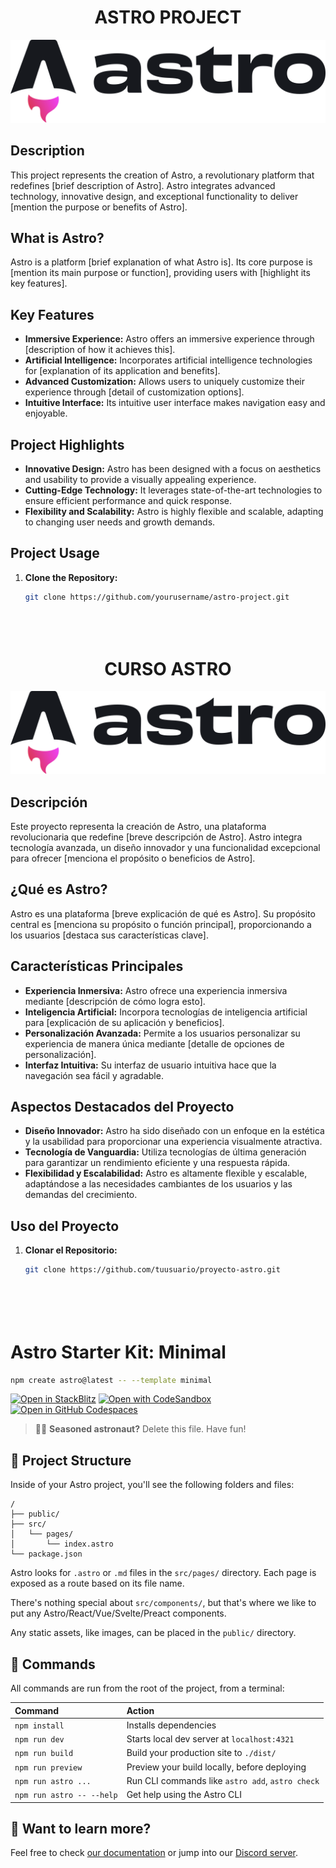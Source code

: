 <h1 align="center">ASTRO PROJECT</h1>

<p align="center">
  <img src="https://raw.githubusercontent.com/gilbarbara/logos/52addcaa18dfecb4df77f3ee0753dca6b98187ad/logos/astro.svg" alt="Astro Icon">
</p>

## Description

This project represents the creation of Astro, a revolutionary platform that redefines [brief description of Astro]. Astro integrates advanced technology, innovative design, and exceptional functionality to deliver [mention the purpose or benefits of Astro].

## What is Astro?

Astro is a platform [brief explanation of what Astro is]. Its core purpose is [mention its main purpose or function], providing users with [highlight its key features].

## Key Features

- **Immersive Experience:** Astro offers an immersive experience through [description of how it achieves this].
- **Artificial Intelligence:** Incorporates artificial intelligence technologies for [explanation of its application and benefits].
- **Advanced Customization:** Allows users to uniquely customize their experience through [detail of customization options].
- **Intuitive Interface:** Its intuitive user interface makes navigation easy and enjoyable.

## Project Highlights

- **Innovative Design:** Astro has been designed with a focus on aesthetics and usability to provide a visually appealing experience.
- **Cutting-Edge Technology:** It leverages state-of-the-art technologies to ensure efficient performance and quick response.
- **Flexibility and Scalability:** Astro is highly flexible and scalable, adapting to changing user needs and growth demands.

## Project Usage

1. **Clone the Repository:**
   ```bash
   git clone https://github.com/yourusername/astro-project.git

  
  
<h1 align="center">CURSO ASTRO</h1>
<p align="center">
  <img src="https://raw.githubusercontent.com/gilbarbara/logos/52addcaa18dfecb4df77f3ee0753dca6b98187ad/logos/astro.svg" alt="Ícono de Astro">
</p>

## Descripción

Este proyecto representa la creación de Astro, una plataforma revolucionaria que redefine [breve descripción de Astro]. Astro integra tecnología avanzada, un diseño innovador y una funcionalidad excepcional para ofrecer [menciona el propósito o beneficios de Astro].

## ¿Qué es Astro?

Astro es una plataforma [breve explicación de qué es Astro]. Su propósito central es [menciona su propósito o función principal], proporcionando a los usuarios [destaca sus características clave].

## Características Principales

- **Experiencia Inmersiva:** Astro ofrece una experiencia inmersiva mediante [descripción de cómo logra esto].
- **Inteligencia Artificial:** Incorpora tecnologías de inteligencia artificial para [explicación de su aplicación y beneficios].
- **Personalización Avanzada:** Permite a los usuarios personalizar su experiencia de manera única mediante [detalle de opciones de personalización].
- **Interfaz Intuitiva:** Su interfaz de usuario intuitiva hace que la navegación sea fácil y agradable.

## Aspectos Destacados del Proyecto

- **Diseño Innovador:** Astro ha sido diseñado con un enfoque en la estética y la usabilidad para proporcionar una experiencia visualmente atractiva.
- **Tecnología de Vanguardia:** Utiliza tecnologías de última generación para garantizar un rendimiento eficiente y una respuesta rápida.
- **Flexibilidad y Escalabilidad:** Astro es altamente flexible y escalable, adaptándose a las necesidades cambiantes de los usuarios y las demandas del crecimiento.

## Uso del Proyecto

1. **Clonar el Repositorio:**
   ```bash
   git clone https://github.com/tuusuario/proyecto-astro.git


  
    
# Astro Starter Kit: Minimal

```sh
npm create astro@latest -- --template minimal
```

[![Open in StackBlitz](https://developer.stackblitz.com/img/open_in_stackblitz.svg)](https://stackblitz.com/github/withastro/astro/tree/latest/examples/minimal)
[![Open with CodeSandbox](https://assets.codesandbox.io/github/button-edit-lime.svg)](https://codesandbox.io/p/sandbox/github/withastro/astro/tree/latest/examples/minimal)
[![Open in GitHub Codespaces](https://github.com/codespaces/badge.svg)](https://codespaces.new/withastro/astro?devcontainer_path=.devcontainer/minimal/devcontainer.json)

> 🧑‍🚀 **Seasoned astronaut?** Delete this file. Have fun!

## 🚀 Project Structure

Inside of your Astro project, you'll see the following folders and files:

```text
/
├── public/
├── src/
│   └── pages/
│       └── index.astro
└── package.json
```

Astro looks for `.astro` or `.md` files in the `src/pages/` directory. Each page is exposed as a route based on its file name.

There's nothing special about `src/components/`, but that's where we like to put any Astro/React/Vue/Svelte/Preact components.

Any static assets, like images, can be placed in the `public/` directory.

## 🧞 Commands

All commands are run from the root of the project, from a terminal:

| Command                   | Action                                           |
| :------------------------ | :----------------------------------------------- |
| `npm install`             | Installs dependencies                            |
| `npm run dev`             | Starts local dev server at `localhost:4321`      |
| `npm run build`           | Build your production site to `./dist/`          |
| `npm run preview`         | Preview your build locally, before deploying     |
| `npm run astro ...`       | Run CLI commands like `astro add`, `astro check` |
| `npm run astro -- --help` | Get help using the Astro CLI                     |

## 👀 Want to learn more?

Feel free to check [our documentation](https://docs.astro.build) or jump into our [Discord server](https://astro.build/chat).
